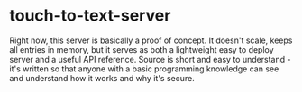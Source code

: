 touch-to-text-server
====================

Right now, this server is basically a proof of concept. It doesn't scale, keeps all entries in memory, but it serves as both a lightweight easy to deploy server and a useful API reference. Source is short and easy to understand - it's written so that anyone with a basic programming knowledge can see and understand how it works and why it's secure. 
